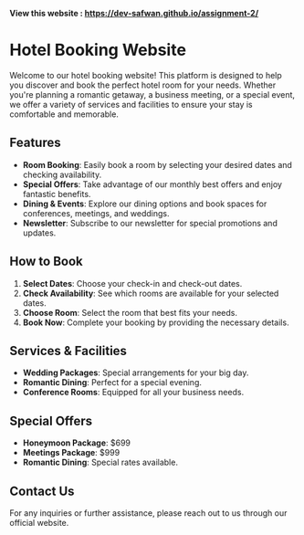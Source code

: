 **View this website : https://dev-safwan.github.io/assignment-2/**

# Hotel Booking Website

Welcome to our hotel booking website! This platform is designed to help you discover and book the perfect hotel room for your needs. Whether you're planning a romantic getaway, a business meeting, or a special event, we offer a variety of services and facilities to ensure your stay is comfortable and memorable.

## Features

- **Room Booking**: Easily book a room by selecting your desired dates and checking availability.
- **Special Offers**: Take advantage of our monthly best offers and enjoy fantastic benefits.
- **Dining & Events**: Explore our dining options and book spaces for conferences, meetings, and weddings.
- **Newsletter**: Subscribe to our newsletter for special promotions and updates.

## How to Book

1. **Select Dates**: Choose your check-in and check-out dates.
2. **Check Availability**: See which rooms are available for your selected dates.
3. **Choose Room**: Select the room that best fits your needs.
4. **Book Now**: Complete your booking by providing the necessary details.

## Services & Facilities

- **Wedding Packages**: Special arrangements for your big day.
- **Romantic Dining**: Perfect for a special evening.
- **Conference Rooms**: Equipped for all your business needs.

## Special Offers

- **Honeymoon Package**: $699
- **Meetings Package**: $999
- **Romantic Dining**: Special rates available.

## Contact Us

For any inquiries or further assistance, please reach out to us through our official website.
